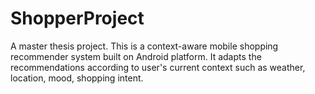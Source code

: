 ShopperProject
==============

A master thesis project.
This is a context-aware mobile shopping recommender system built on Android platform. It adapts the recommendations according to user's current context such as weather, location, mood, shopping intent.
